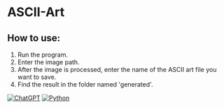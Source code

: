 # ASCII-Art

## How to use:

1. Run the program.
2. Enter the image path.
3. After the image is processed, enter the name of the ASCII art file you want to save.
4. Find the result in the folder named 'generated'.

[![ChatGPT](https://img.shields.io/badge/Powered%20by-ChatGPT-9cf)](https://chat.openai.com/) [![Python](https://img.shields.io/badge/Made%20with-Python-9cf)](https://www.python.org/)
